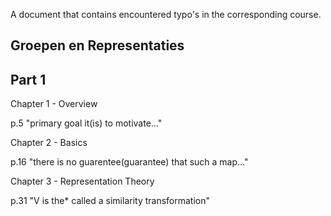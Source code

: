 A document that contains encountered typo's in the corresponding course.

Groepen en Representaties
---

Part 1
---

Chapter 1 - Overview

p.5 "primary goal it(is) to motivate..."

Chapter 2 - Basics

p.16 "there is no guarentee(guarantee) that such a map..."

Chapter 3 - Representation Theory

p.31 "V is the* called a similarity transformation"

